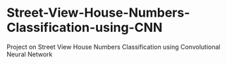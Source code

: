 # Street-View-House-Numbers-Classification-using-CNN
Project on Street View House Numbers Classification using Convolutional Neural Network 
